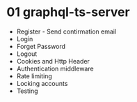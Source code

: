 # 01 graphql-ts-server

- Register - Send contirmation email
- Login
- Forget Password
- Logout
- Cookies and Http Header
- Authentication middleware
- Rate limiting
- Locking accounts
- Testing
